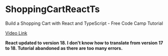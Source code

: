 # ShoppingCartReactTs
Build a Shopping Cart with React and TypeScript - Free Code Camp Tutorial

[Video Link](https://www.youtube.com/watch?v=sfmL6bGbiN8)

**React updated to version 18. I don't know how to translate from version 17 to 18. Tutorial abandoned as there are too many errors.**
